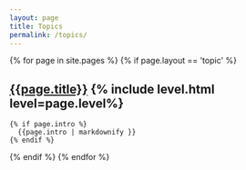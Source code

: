 ```yaml
---
layout: page
title: Topics
permalink: /topics/
---
```


<div>
{% for page in site.pages %}
  {% if page.layout == 'topic' %}
    <h2><a href="{{page.url}}">{{page.title}}</a>  {% include level.html level=page.level%}</h2>

    {% if page.intro %}
      {{page.intro | markdownify }}
    {% endif %}

  {% endif %}
{% endfor %}
</div>
